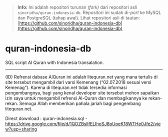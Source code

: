 > **Info:** Ini adalah repositori turunan _(fork)_ dari repositori asli ``sinoridha/quran-indonesia-db``. Repositori ini sudah di-_port_ ke MySQL dan PostgreSQL (tahap awal). Lihat repositori asli di tautan: [https://github.com/sinoridha/quran-indonesia-db](https://github.com/sinoridha/quran-indonesia-db)

# quran-indonesia-db
SQL script Al Quran with Indonesia transalation.

---

(ID)
Refrensi dabase AlQuran ini adalah litequran.net yang mana tertulis di site tersebut mengambil dari varsi Kemenang (“02.07.2018 sesuai versi Kemenag”). Karena di litequran.net tidak tersedia informasi pengembangnya, bagi yang kenal developer site tersebut mohon sapaikan izin saya untuk mengambil refrensi Al-Quran dan membagikannya ke rekan-rekan. Semoga Allah memberikan pahala jariah bagi pengembang litequran.net.

Direct download : quran-indonesia.sql - https://drive.google.com/file/d/1QOZBsllfELIhoSJ8pUpeK18WTHe0Jfe2/view?usp=sharing
